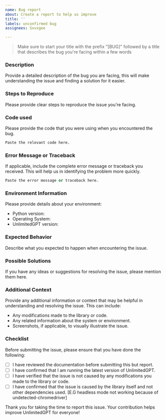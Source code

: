 ```yaml
---
name: Bug report
about: Create a report to help us improve
title: ''
labels: unconfirmed bug
assignees: Sxvxgee

---
```


> Make sure to start your title with the prefix "[BUG]" followed by a title that describes the bug you're facing within a few words

### Description
Provide a detailed description of the bug you are facing, this will make understanding the issue and finding a solution for it easier.

### Steps to Reproduce

Please provide clear steps to reproduce the issue you're facing.

### Code used
Please provide the code that you were using when you encountered the bug.

```python
Paste the relevant code here.
```

### Error Message or Traceback

If applicable, include the complete error message or traceback you received. This will help us in identifying the problem more quickly.

```python
Paste the error message or traceback here.
```

### Environment Information

Please provide details about your environment:

- Python version: 
- Operating System: 
- UnlimitedGPT version: 

### Expected Behavior

Describe what you expected to happen when encountering the issue.

### Possible Solutions

If you have any ideas or suggestions for resolving the issue, please mention them here.

### Additional Context

Provide any additional information or context that may be helpful in understanding and resolving the issue. This can include:

- Any modifications made to the library or code.
- Any related information about the system or environment.
- Screenshots, if applicable, to visually illustrate the issue.

### Checklist

Before submitting the issue, please ensure that you have done the following:

- [ ] I have reviewed the documentation before submitting this but report.
- [ ] I have confirmed that I am running the latest version of UnlimitedGPT.
- [ ] I have verified that the issue is not caused by any modifications you made to the library or code.
- [ ] I have confirmed that the issue is caused by the library itself and not other dependencies used. [E.G headless mode not working because of undetected-chromedriver]

Thank you for taking the time to report this issue. Your contribution helps improve UnlimitedGPT for everyone!
